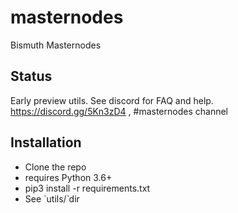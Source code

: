 # masternodes
Bismuth Masternodes

## Status

Early preview utils. See discord for FAQ and help.
https://discord.gg/5Kn3zD4 , #masternodes channel

## Installation

* Clone the repo
* requires Python 3.6+
* pip3 install -r requirements.txt
* See `utils/̀ dir
